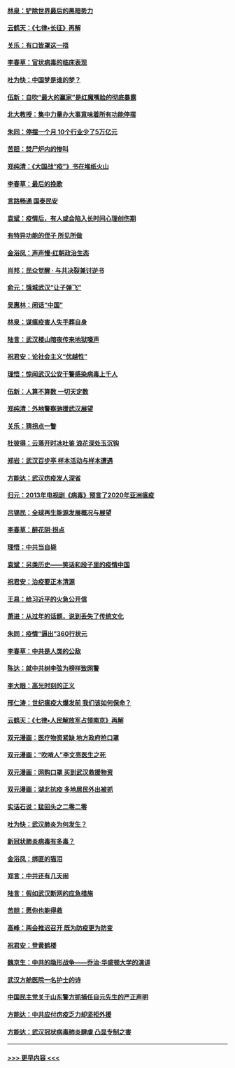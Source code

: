 #### [林泉：铲除世界最后的黑暗势力](../pages/nsc993/n11909320.md?t=03030031) 
#### [云鹤天：《七律▪长征》再解](../pages/nsc993/n11909327.md?t=03030031) 
#### [关乐：有口皆罩这一捂](../pages/nsc993/n11908393.md?t=03030031) 
#### [李春草：官状病毒的临床表现](../pages/nsc993/n11908339.md?t=03030031) 
#### [吐为快：中国梦是谁的梦？](../pages/nsc993/n11906564.md?t=03030031) 
#### [伍新：自吹“最大的赢家”是红魔嘴脸的彻底暴露](../pages/nsc993/n11906407.md?t=03030031) 
#### [北大教授：集中力量办大事意味着所有功能停摆](../pages/nsc993/n11904800.md?t=03030031) 
#### [朱同：停摆一个月 10个行业少了5万亿元](../pages/nsc993/n11904498.md?t=03030031) 
#### [苦胆：焚尸炉内的惨叫](../pages/nsc993/n11904479.md?t=03030031) 
#### [郑纯清：《大国战“疫”》书在堆纸火山](../pages/nsc993/n11904450.md?t=03030031) 
#### [李春草：最后的挽歌](../pages/nsc993/n11904441.md?t=03030031) 
#### [言路畅通 国泰民安](../pages/nsc993/n11904222.md?t=03030031) 
#### [袁斌：疫情后，有人或会陷入长时间心理创伤期](../pages/nsc993/n11901514.md?t=03030031) 
#### [有特异功能的侄子 所见所做](../pages/nsc993/n11901154.md?t=03030031) 
#### [金浴凤：声声慢‧红朝政治生态](../pages/nsc993/n11899553.md?t=03030031) 
#### [肖邦：民众觉醒 · 与共决裂兼讨逆书](../pages/nsc993/n11898435.md?t=03030031) 
#### [俞元：饿城武汉“让子弹飞”](../pages/nsc993/n11898344.md?t=03030031) 
#### [吴惠林：闲话“中国”](../pages/nsc993/n11898182.md?t=03030031) 
#### [林泉：谋瘟疫害人失手葬自身](../pages/nsc993/n11897892.md?t=03030031) 
#### [陆言：武汉楼山暗夜传来地狱嚎声](../pages/nsc993/n11897033.md?t=03030031) 
#### [祝君安：论社会主义“优越性”](../pages/nsc993/n11897005.md?t=03030031) 
#### [理悟：惊闻武汉公安干警感染病毒上千人](../pages/nsc993/n11896947.md?t=03030031) 
#### [伍新：人算不算数 一切天定数](../pages/nsc993/n11893372.md?t=03030031) 
#### [郑纯清：外地警察驰援武汉展望](../pages/nsc993/n11893115.md?t=03030031) 
#### [关乐：猜拐点一瞥](../pages/nsc993/n11893020.md?t=03030031) 
#### [杜彼得：云落开时冰吐鉴 浪花深处玉沉钩](../pages/nsc993/n11892107.md?t=03030031) 
#### [郑岩：武汉百步亭 样本活动与样本遭遇](../pages/nsc993/n11892310.md?t=03030031) 
#### [方能达：武汉疠疫发人深省](../pages/nsc993/n11891376.md?t=03030031) 
#### [归元：2013年电视剧《病毒》预言了2020年亚洲瘟疫](../pages/nsc993/n11891126.md?t=03030031) 
#### [吕锡民：全球再生能源发展概况与展望](../pages/nsc993/n11890613.md?t=03030031) 
#### [李春草：醉花阴·拐点](../pages/nsc993/n11890567.md?t=03030031) 
#### [理悟：中共当自毙](../pages/nsc993/n11890559.md?t=03030031) 
#### [袁斌：另类历史——笑话和段子里的疫情中国](../pages/nsc993/n11889243.md?t=03030031) 
#### [祝君安：治疫要正本清源](../pages/nsc993/n11889085.md?t=03030031) 
#### [王易：给习近平的火急公开信](../pages/nsc993/n11888225.md?t=03030031) 
#### [萧进：从过年的话题，说到丢失了传统文化](../pages/nsc993/n11887732.md?t=03030031) 
#### [朱同：疫情“逼出”360行状元](../pages/nsc993/n11887678.md?t=03030031) 
#### [李春草：中共是人类的公敌](../pages/nsc993/n11887656.md?t=03030031) 
#### [陈达：就中共树李弦为榜样致网警](../pages/nsc993/n11887625.md?t=03030031) 
#### [李大眼：高光时刻的正义](../pages/nsc993/n11887585.md?t=03030031) 
#### [邢仁涛：世纪瘟疫大爆发前 我们该如何保命？](../pages/nsc993/n11887535.md?t=03030031) 
#### [云鹤天：《七律▪人民解放军占领南京》再解](../pages/nsc993/n11887524.md?t=03030031) 
#### [双元漫画：医疗物资紧缺 地方政府抢口罩](../pages/nsc993/n11884744.md?t=03030031) 
#### [双元漫画：“吹哨人”李文亮医生之死](../pages/nsc993/n11884705.md?t=03030031) 
#### [双元漫画：网购口罩 买到武汉救援物资](../pages/nsc993/n11884670.md?t=03030031) 
#### [双元漫画：湖北抗疫 多地居民外出被抓](../pages/nsc993/n11884643.md?t=03030031) 
#### [实话石说：猛回头之二零二零](../pages/nsc993/n11883968.md?t=03030031) 
#### [吐为快：武汉肺炎为何发生？](../pages/nsc993/n11882180.md?t=03030031) 
#### [新冠状肺炎病毒有多毒？](../pages/nsc993/n11881790.md?t=03030031) 
#### [金浴凤：绑匪的猫泪](../pages/nsc993/n11880664.md?t=03030031) 
#### [郑言：中共还有几天闹](../pages/nsc993/n11880645.md?t=03030031) 
#### [陆言：假如武汉断网的应急措施](../pages/nsc993/n11880619.md?t=03030031) 
#### [苦胆：愿你也能得救](../pages/nsc993/n11880601.md?t=03030031) 
#### [高峰：两会推迟召开  既为防疫更为防变](../pages/nsc993/n11879977.md?t=03030031) 
#### [祝君安：登黄鹤楼](../pages/nsc993/n11880583.md?t=03030031) 
#### [魏京生：中共的隐形战争——乔治‧华盛顿大学的演讲](../pages/nsc993/n11879765.md?t=03030031) 
#### [武汉方舱医院一名护士的诗](../pages/nsc993/n11878480.md?t=03030031) 
#### [中国民主党关于山东警方抓捕任自元先生的严正声明](../pages/nsc993/n11877506.md?t=03030031) 
#### [方能达：中共应付疠疫乏力却坚拒外援](../pages/nsc993/n11877497.md?t=03030031) 
#### [方能达：武汉冠状病毒肺炎肆虐 凸显专制之害](../pages/nsc993/n11877475.md?t=03030031) 

----
#### [ >>> 更早内容 <<< ](../indexes/nsc993-earlier.md)
